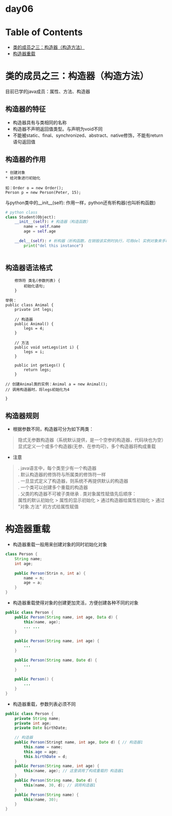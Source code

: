 day06
==

# Table of Contents
* [类的成员之三：构造器（构造方法）](#类的成员之三：构造器（构造方法）)
* [构造器重载](#构造器重载)

# 类的成员之三：构造器（构造方法）
目前已学的java成员：属性、方法、构造器

## 构造器的特征
* 构造器具有与类相同的名称
* 构造器不声明返回值类型。与声明为void不同
* 不能被static、final、synchronized、abstract、native修饰，不能有return语句返回值

## 构造器的作用
```text
* 创建对象
* 给对象进行初始化

如：Order o = new Order();
Person p = new Person(Peter, 15);

```
与python类中的__init__(self):   作用一样，python还有析构器(也叫析构函数)
```python
# python class
class Student(Object):
	__init__(self): # 构造器（构造函数）
		name = self.name
		age = self.age
		
	__del__(self): # 析构器（析构函数，在销毁该实例时执行，可用del 实例对象来手动销毁）
		print("del this instance")
	

```

## 构造器语法格式
```text
    修饰符 类名(参数列表) {
        初始化语句;
    }
    
举例：
public class Animal {
    private int legs;
    
    // 构造器
    public Animal() {
        legs = 4;
    }
    
    // 方法
    public void setLegs(int i) {
        legs = i;
    }
    
    public int getLegs() {
        return legs;
    }

// 创建Animal类的实例：Animal a = new Animal();
// 调用构造器时，将legs初始化为4

}

```

## 构造器规则
* 根据参数不同，构造器可分为如下两类：
>隐式无参数构造器（系统默认提供，是一个空参的构造器，代码块也为空）  
显式定义一个或多个构造器(无参、在参均可)，多个构造器将构成重载

* 注意
>. java语言中，每个类至少有一个构造器  
. 默认构造器的修饰符与所属类的修饰符一样  
. 一旦显式定义了构造器，则系统不再提供默认的构造器  
. 一个类可以创建多个重载的构造器  
. 父类的构造器不可被子类继承
. 类对象属性赋值先后顺序：  
    属性的默认初始化 > 属性的显示初始化 > 通过构造器给属性初始化 > 通过 "对象.方法" 的方式给属性赋值

# 构造器重载
* 构造器重载一般用来创建对象的同时初始化对象

```java
class Person {
    String name;
    int age;
    
    public Person(Strin n, int a) {
        name = n;
        age = a;
    }
}

```

* 构造器重载使得对象的创建更加灵活，方便创建各种不同的对象
```java
public class Person {
    public Person(String name, int age, Data d) {
        this(name, age);
        ... ...
    }
    
    public Person(String name, int age) {
        ...
    }
    
    public Person(String name, Date d) {
        ...
    }
    
    public Person() {
        ...
    }
}

```
* 构造器重载，参数列表必须不同

```java
public class Person {
    private String name;
    private int age;
    private Date birthDate;
    
    // 构造器
    public Person(Stringt name, int age, Date d) { // 构造器1
        this.name = name;
        this.age = age;
        this.birthDate = d;
    }
    public Person(String name, int age) {
        this(name, age); // 这里调用了构成重载的 构造器1
    }
    public Person(String name, Date d) {
        this(name, 30, d); // 调用构造器1
    }
    public Person(String name) {        
        this(name, 30);
    }
}

```


